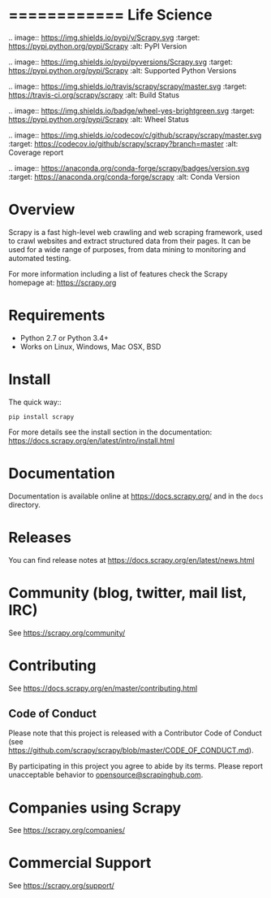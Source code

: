 ============
Life Science
============

.. image:: https://img.shields.io/pypi/v/Scrapy.svg
   :target: https://pypi.python.org/pypi/Scrapy
   :alt: PyPI Version

.. image:: https://img.shields.io/pypi/pyversions/Scrapy.svg
   :target: https://pypi.python.org/pypi/Scrapy
   :alt: Supported Python Versions

.. image:: https://img.shields.io/travis/scrapy/scrapy/master.svg
   :target: https://travis-ci.org/scrapy/scrapy
   :alt: Build Status

.. image:: https://img.shields.io/badge/wheel-yes-brightgreen.svg
   :target: https://pypi.python.org/pypi/Scrapy
   :alt: Wheel Status

.. image:: https://img.shields.io/codecov/c/github/scrapy/scrapy/master.svg
   :target: https://codecov.io/github/scrapy/scrapy?branch=master
   :alt: Coverage report

.. image:: https://anaconda.org/conda-forge/scrapy/badges/version.svg
   :target: https://anaconda.org/conda-forge/scrapy
   :alt: Conda Version


Overview
========

Scrapy is a fast high-level web crawling and web scraping framework, used to
crawl websites and extract structured data from their pages. It can be used for
a wide range of purposes, from data mining to monitoring and automated testing.

For more information including a list of features check the Scrapy homepage at:
https://scrapy.org

Requirements
============

* Python 2.7 or Python 3.4+
* Works on Linux, Windows, Mac OSX, BSD

Install
=======

The quick way::

    pip install scrapy

For more details see the install section in the documentation:
https://docs.scrapy.org/en/latest/intro/install.html

Documentation
=============

Documentation is available online at https://docs.scrapy.org/ and in the ``docs``
directory.

Releases
========

You can find release notes at https://docs.scrapy.org/en/latest/news.html

Community (blog, twitter, mail list, IRC)
=========================================

See https://scrapy.org/community/

Contributing
============

See https://docs.scrapy.org/en/master/contributing.html

Code of Conduct
---------------

Please note that this project is released with a Contributor Code of Conduct
(see https://github.com/scrapy/scrapy/blob/master/CODE_OF_CONDUCT.md).

By participating in this project you agree to abide by its terms.
Please report unacceptable behavior to opensource@scrapinghub.com.

Companies using Scrapy
======================

See https://scrapy.org/companies/

Commercial Support
==================

See https://scrapy.org/support/